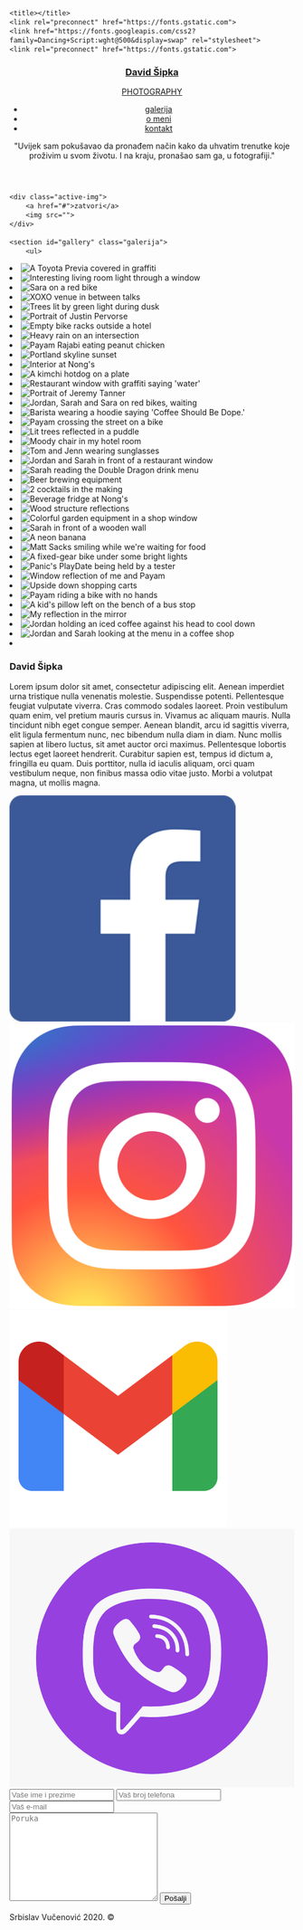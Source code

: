 <!DOCTYPE html>
<html>
<head>
	  <meta name="viewport" content="width=device-width, initial-scale=1.0" />

	<title></title>
	<link rel="preconnect" href="https://fonts.gstatic.com">
	<link href="https://fonts.googleapis.com/css2?family=Dancing+Script:wght@500&display=swap" rel="stylesheet">
	<link rel="preconnect" href="https://fonts.gstatic.com">
<link href="https://fonts.googleapis.com/css2?family=Goldman&display=swap" rel="stylesheet">
<link rel="preconnect" href="https://fonts.gstatic.com">
<link href="https://fonts.googleapis.com/css2?family=Noto+Sans+JP&display=swap" rel="stylesheet">
<link rel="preconnect" href="https://fonts.gstatic.com">
<link href="https://fonts.googleapis.com/css2?family=Crimson+Pro:ital,wght@1,300&display=swap" rel="stylesheet">
<link rel="preconnect" href="https://fonts.gstatic.com">
<link href="https://fonts.googleapis.com/css2?family=Raleway&display=swap" rel="stylesheet">
	<meta charset="utf-8">
	<link rel="stylesheet" type="text/css" href="style.css">

</head>
<body>
	<header id="top">
		<nav>
			<!--img class="logo" src="img/logo.jpg"-->
			<div class="logo">
				<a href="#top" id="t"><h3>David Šipka</h3>
				<p>PHOTOGRAPHY</p></a>
			</div>
			<ul class="nav">
				<li><a href="#gallery" id="g">galerija</a></li>
				<li><a href="#about" id="a">o meni</a></li>
				<li><a href="#contact" id="c">kontakt</a></li>
			</ul>
		</nav>
		<div class="home">
			<div class="layer">
				<div class="quote">
					<p>
						"Uvijek sam pokušavao da pronađem način kako da uhvatim trenutke koje proživim u svom životu. I na kraju, pronašao sam ga, u fotografiji."
					</p>
				</div>
			</div>
		</div>
	</header>

	<div class="active-img">
		<a href="#">zatvori</a>
		<img src="">
	</div>

	<section id="gallery" class="galerija">
		<ul>
  <li>
    <img src="https://res.cloudinary.com/css-tricks/image/upload/f_auto,q_auto/v1568814785/photostream-photos/DSC05466_kwlv0n.jpg" alt="A Toyota Previa covered in graffiti" loading="lazy">
  </li>
  <li>
    <img src="https://res.cloudinary.com/css-tricks/image/upload/f_auto,q_auto/v1568814785/photostream-photos/DSC05621_zgtcco.jpg" alt="Interesting living room light through a window" loading="lazy">
  </li>
  <li>
    <img src="https://res.cloudinary.com/css-tricks/image/upload/f_auto,q_auto/v1568814785/photostream-photos/DSC05513_gfbiwi.jpg" alt="Sara on a red bike" loading="lazy">
  </li>
  <li>
    <img src="https://res.cloudinary.com/css-tricks/image/upload/f_auto,q_auto/v1568814785/photostream-photos/DSC05588_nb0dma.jpg" alt="XOXO venue in between talks" loading="lazy">
  </li>
  <li>
    <img src="https://res.cloudinary.com/css-tricks/image/upload/f_auto,q_auto/v1568814785/photostream-photos/DSC05459_ziuomy.jpg" alt="Trees lit by green light during dusk" loading="lazy">
  </li>
  <li>
    <img src="https://res.cloudinary.com/css-tricks/image/upload/f_auto,q_auto/v1568814785/photostream-photos/DSC05586_oj8jfo.jpg" alt="Portrait of Justin Pervorse" loading="lazy">
  </li>
  <li>
    <img src="https://res.cloudinary.com/css-tricks/image/upload/f_auto,q_auto/v1568814785/photostream-photos/DSC05465_dtkwef.jpg" alt="Empty bike racks outside a hotel" loading="lazy">
  </li>
  <li>
    <img src="https://res.cloudinary.com/css-tricks/image/upload/f_auto,q_auto/v1568814785/photostream-photos/DSC05626_ytsf3j.jpg" alt="Heavy rain on an intersection" loading="lazy">
  </li>
  <li>
    <img src="https://res.cloudinary.com/css-tricks/image/upload/f_auto,q_auto/v1568814785/photostream-photos/DSC05449_l9kukz.jpg" alt="Payam Rajabi eating peanut chicken" loading="lazy">
  </li>
  <li>
    <img src="https://res.cloudinary.com/css-tricks/image/upload/f_auto,q_auto/v1568814785/photostream-photos/DSC05544_aczrb9.jpg" alt="Portland skyline sunset" loading="lazy">
  </li>
  <li>
    <img src="https://res.cloudinary.com/css-tricks/image/upload/f_auto,q_auto/v1568814785/photostream-photos/DSC05447_mvffor.jpg" alt="Interior at Nong's" loading="lazy">
  </li>
  <li>
    <img src="https://res.cloudinary.com/css-tricks/image/upload/f_auto,q_auto/v1568814784/photostream-photos/DSC05501_yirmq8.jpg" alt="A kimchi hotdog on a plate" loading="lazy">
  </li>
  <li>
    <img src="https://res.cloudinary.com/css-tricks/image/upload/f_auto,q_auto/v1568814784/photostream-photos/DSC05624_f5b2ud.jpg" alt="Restaurant window with graffiti saying 'water'" loading="lazy">
  </li>
  <li>
    <img src="https://res.cloudinary.com/css-tricks/image/upload/f_auto,q_auto/v1568814784/photostream-photos/DSC05623_dcpfva.jpg" alt="Portrait of Jeremy Tanner" loading="lazy">
  </li>
  <li>
    <img src="https://res.cloudinary.com/css-tricks/image/upload/f_auto,q_auto/v1568814784/photostream-photos/DSC05515_d2gzut.jpg" alt="Jordan, Sarah and Sara on red bikes, waiting" loading="lazy">
  </li>
  <li>
    <img src="https://res.cloudinary.com/css-tricks/image/upload/f_auto,q_auto/v1568814784/photostream-photos/DSC05581_ceocwv.jpg" alt="Barista wearing a hoodie saying 'Coffee Should Be Dope.'" loading="lazy">
  </li>
  <li>
    <img src="https://res.cloudinary.com/css-tricks/image/upload/f_auto,q_auto/v1568814784/photostream-photos/DSC05517_ni2k0p.jpg" alt="Payam crossing the street on a bike" loading="lazy">
  </li>
  <li>
    <img src="https://res.cloudinary.com/css-tricks/image/upload/f_auto,q_auto/v1568814783/photostream-photos/DSC05620_qfwycq.jpg" alt="Lit trees reflected in a puddle" loading="lazy">
  </li>
  <li>
    <img src="https://res.cloudinary.com/css-tricks/image/upload/f_auto,q_auto/v1568814783/photostream-photos/DSC05462_b33uvp.jpg" alt="Moody chair in my hotel room" loading="lazy">
  </li>
  <li>
    <img src="https://res.cloudinary.com/css-tricks/image/upload/f_auto,q_auto/v1568814783/photostream-photos/DSC05489_mqzktl.jpg" alt="Tom and Jenn wearing sunglasses" loading="lazy">
  </li>
  <li>
    <img src="https://res.cloudinary.com/css-tricks/image/upload/f_auto,q_auto/v1568814783/photostream-photos/DSC05476_dlkjza.jpg" alt="Jordan and Sarah in front of a restaurant window" loading="lazy">
  </li>
  <li>
    <img src="https://res.cloudinary.com/css-tricks/image/upload/f_auto,q_auto/v1568814783/photostream-photos/DSC05497_abbd3c.jpg" alt="Sarah reading the Double Dragon drink menu" loading="lazy">
  </li>
  <li>
    <img src="https://res.cloudinary.com/css-tricks/image/upload/f_auto,q_auto/v1568814782/photostream-photos/DSC05487_fcdv7t.jpg" alt="Beer brewing equipment" loading="lazy">
  </li>
  <li>
    <img src="https://res.cloudinary.com/css-tricks/image/upload/f_auto,q_auto/v1568814782/photostream-photos/DSC05493_q6njbk.jpg" alt="2 cocktails in the making" loading="lazy">
  </li>
  <li>
    <img src="https://res.cloudinary.com/css-tricks/image/upload/f_auto,q_auto/v1568814782/photostream-photos/DSC05446_xj60ff.jpg" alt="Beverage fridge at Nong's" loading="lazy">
  </li>
  <li>
    <img src="https://res.cloudinary.com/css-tricks/image/upload/f_auto,q_auto/v1568814782/photostream-photos/DSC05559_hu49zx.jpg" alt="Wood structure reflections" loading="lazy">
  </li>
  <li>
    <img src="https://res.cloudinary.com/css-tricks/image/upload/f_auto,q_auto/v1568814782/photostream-photos/DSC05482_dtrj02.jpg" alt="Colorful garden equipment in a shop window" loading="lazy">
  </li>
  <li>
    <img src="https://res.cloudinary.com/css-tricks/image/upload/f_auto,q_auto/v1568814782/photostream-photos/DSC05565_dx5rp6.jpg" alt="Sarah in front of a wooden wall" loading="lazy">
  </li>
  <li>
    <img src="https://res.cloudinary.com/css-tricks/image/upload/f_auto,q_auto/v1568814782/photostream-photos/DSC05613_o9af2z.jpg" alt="A neon banana" loading="lazy">
  </li>
  <li>
    <img src="https://res.cloudinary.com/css-tricks/image/upload/f_auto,q_auto/v1568814782/photostream-photos/DSC05469_fdxdzx.jpg" alt="Matt Sacks smiling while we're waiting for food" loading="lazy">
  </li>
  <li>
    <img src="https://res.cloudinary.com/css-tricks/image/upload/f_auto,q_auto/v1568814782/photostream-photos/DSC05558_yq2tnz.jpg" alt="A fixed-gear bike under some bright lights" loading="lazy">
  </li>
  <li>
    <img src="https://res.cloudinary.com/css-tricks/image/upload/f_auto,q_auto/v1568814781/photostream-photos/DSC05483_dyiuya.jpg" alt="Panic's PlayDate being held by a tester" loading="lazy">
  </li>
  <li>
    <img src="https://res.cloudinary.com/css-tricks/image/upload/f_auto,q_auto/v1568814781/photostream-photos/DSC05468_xzbtcd.jpg" alt="Window reflection of me and Payam" loading="lazy">
  </li>
  <li>
    <img src="https://res.cloudinary.com/css-tricks/image/upload/f_auto,q_auto/v1568814781/photostream-photos/DSC05457_nloycw.jpg" alt="Upside down shopping carts" loading="lazy">
  </li>
  <li>
    <img src="https://res.cloudinary.com/css-tricks/image/upload/f_auto,q_auto/v1568814781/photostream-photos/DSC05522_mekpec.jpg" alt="Payam riding a bike with no hands" loading="lazy">
  </li>
  <li>
    <img src="https://res.cloudinary.com/css-tricks/image/upload/f_auto,q_auto/v1568814781/photostream-photos/DSC05611_lbwtmk.jpg" alt="A kid's pillow left on the bench of a bus stop" loading="lazy">
  </li>
  <li>
    <img src="https://res.cloudinary.com/css-tricks/image/upload/f_auto,q_auto/v1568814781/photostream-photos/DSC05572_xfvij7.jpg" alt="My reflection in the mirror" loading="lazy">
  </li>
  <li>
    <img src="https://res.cloudinary.com/css-tricks/image/upload/f_auto,q_auto/v1568814781/photostream-photos/DSC05481_gnljae.jpg" alt="Jordan holding an iced coffee against his head to cool down" loading="lazy">
  </li>
  <li>
    <img src="https://res.cloudinary.com/css-tricks/image/upload/f_auto,q_auto/v1568814781/photostream-photos/DSC05480_zkw8sm.jpg" alt="Jordan and Sarah looking at the menu in a coffee shop" loading="lazy">
  </li>
  <li></li>
</ul>
	</section>
<section id="about" class="about"> <div>
	<div class="about-img"></div>
	<div class="about-text">
		<div>
		<h3>David Šipka</h3>
		<p>Lorem ipsum dolor sit amet, consectetur adipiscing elit. Aenean imperdiet urna tristique nulla venenatis molestie. Suspendisse potenti. Pellentesque feugiat vulputate viverra. Cras commodo sodales laoreet. Proin vestibulum quam enim, vel pretium mauris cursus in. Vivamus ac aliquam mauris. Nulla tincidunt nibh eget congue semper. Aenean blandit, arcu id sagittis viverra, elit ligula fermentum nunc, nec bibendum nulla diam in diam. Nunc mollis sapien at libero luctus, sit amet auctor orci maximus. Pellentesque lobortis lectus eget laoreet hendrerit. Curabitur sapien est, tempus id dictum a, fringilla eu quam. Duis porttitor, nulla id iaculis aliquam, orci quam vestibulum neque, non finibus massa odio vitae justo. Morbi a volutpat magna, ut mollis magna.

</p>
</div>
	</div></div>
</section>

<section id="contact" class="contact">
	<div class="social">
		<div><a href="#"><img src="img/fb.png"></a></div>
		<div><a href="#"><img src="img/insta.png"></a></div>
		<div><a href="#"><img src="img/google.png"></a></div>
		<div><a href="#"><img src="img/viber.png"></a></div>
	</div>
	<form action="sendemail.php" method="POST" novalidate="novalidate">
		<div class="inputs">
              <input type="text" id="imeiprezime" placeholder="Vaše ime i prezime">
              <input type="text" id="brojtelefona" placeholder="Vaš broj telefona">
              <input type="email" id="email" placeholder="Vaš e-mail">
             </div>
              <textarea name="#" id="poruka" cols="30" rows="10" placeholder="Poruka"></textarea>
              <input type="submit" value="Pošalji" id="dugme">
    </form>
</section>
<footer>
	<p>Srbislav Vučenović 2020. &copy</p>
</footer>
<script
  src="https://code.jquery.com/jquery-3.5.1.min.js"
  integrity="sha256-9/aliU8dGd2tb6OSsuzixeV4y/faTqgFtohetphbbj0="
  crossorigin="anonymous"></script>
 <script type="text/javascript" src="script.js"></script>
</body>
</html>
